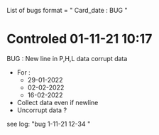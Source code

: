 List of bugs format = " Card_date : BUG "

# Controled 01-11-21 10:17

BUG : New line in P,H,L data corrupt data
  - For :
    - 29-01-2022
    - 02-02-2022
    - 16-02-2022 
  - Collect data even if newline
  - Uncorrupt data ?

see log: "bug 1-11-21 12-34 "
